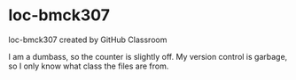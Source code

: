 # loc-bmck307
loc-bmck307 created by GitHub Classroom

I am a dumbass, so the counter is slightly off. My version control is garbage, so I only know what class the files are from. 
